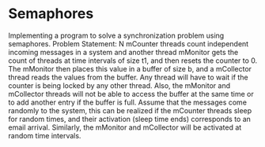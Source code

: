 # Semaphores
Implementing a program to solve a synchronization problem using semaphores.
Problem Statement:
N mCounter threads count independent incoming messages in a system and another thread
mMonitor gets the count of threads at time intervals of size t1, and then resets the counter to
0. 
The mMonitor then places this value in a buffer of size b, and a mCollector thread reads
the values from the buffer.
Any thread will have to wait if the counter is being locked by any other thread. 
Also, the mMonitor and mCollector threads will not be able to access the buffer at the same time or to
add another entry if the buffer is full.
Assume that the messages come randomly to the system, this can be realized if the mCounter
threads sleep for random times, and their activation (sleep time ends) corresponds to an email
arrival. 
Similarly, the mMonitor and mCollector will be activated at random time intervals.
